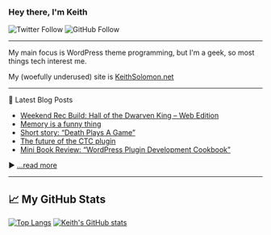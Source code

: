 ### Hey there, I'm Keith

![Twitter Follow](https://img.shields.io/twitter/follow/keithinwpg?style=social) ![GitHub Follow](https://img.shields.io/github/followers/ksolomon?style=social)

---

My main focus is WordPress theme programming, but I'm a geek, so most things tech interest me.

My (woefully underused) site is [KeithSolomon.net](https://keithsolomon.net)

---
📘 Latest Blog Posts

<!-- BLOG-POST-LIST:START -->
- [Weekend Rec Build: Hall of the Dwarven King – Web Edition](https://keithsolomon.net/weekend-rec-build-hall-of-the-dwarven-king-web-edition/)
- [Memory is a funny thing](https://keithsolomon.net/memory-is-a-funny-thing/)
- [Short story: “Death Plays A Game”](https://keithsolomon.net/death-plays-a-game/)
- [The future of the CTC plugin](https://keithsolomon.net/the-future-of-the-ctc-plugin/)
- [Mini Book Review: “WordPress Plugin Development Cookbook”](https://keithsolomon.net/mini-book-review-wordpress-plugin-development-cookbook/)
<!-- BLOG-POST-LIST:END -->

▶ [...read more](https://keithsolomon.net)

---

## &#x1f4c8; My GitHub Stats

[![Top Langs](https://github-readme-stats.vercel.app/api/top-langs/?username=ksolomon&theme=radical)](https://github.com/anuraghazra/github-readme-stats) [![Keith's GitHub stats](https://github-readme-stats.vercel.app/api?username=ksolomon&theme=radical)](https://github.com/anuraghazra/github-readme-stats)

